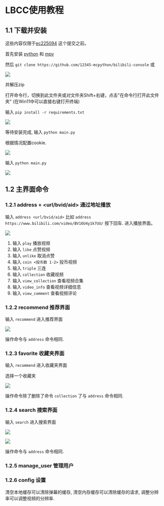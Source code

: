 # LBCC使用教程

## 1.1 下载并安装

这些内容仅限于[ec225094](https://github.com/12345-mcpython/bilibili-console/commit/ec22509402d7519d868c46ae52bdac70f423e747) 这个提交之前。

首先安装 [python](http://www.python.org/downloads) 和 [mpv](https://laosun-image.obs.cn-north-4.myhuaweicloud.com/mpv.exe)

然后 `git clone https://github.com/12345-mcpython/bilibili-console` 或

![](https://laosun-image.obs.cn-north-4.myhuaweicloud.com/20221011121641.png)

并解压zip

打开命令行，切换到此文件夹或对文件夹Shift+右键，点击"在命令行打开此文件夹" (在Win11中可以直接右键打开终端)

输入 `pip install -r requirements.txt`

![](https://laosun-image.obs.cn-north-4.myhuaweicloud.com/20221011122441.png)

等待安装完成, 输入 `python main.py`

根据情况配置cookie.

![](https://laosun-image.obs.cn-north-4.myhuaweicloud.com/20221011205556.png)

输入 `python main.py`

![](https://laosun-image.obs.cn-north-4.myhuaweicloud.com/20221011205705.png)

## 1.2 主界面命令

### 1.2.1 address + <url/bvid/aid> 通过地址播放

输入 `address <url/bvid/aid>` 比如 `address https://www.bilibili.com/video/BV16U4y1k7UU/` 按下回车. 进入播放界面。

![](https://laosun-image.obs.cn-north-4.myhuaweicloud.com/20221011205914.png)

1. 输入 `play` 播放视频
2. 输入 `like` 点赞视频
3. 输入 `unlike` 取消点赞
4. 输入 `coin <投币数 1-2>` 投币视频
5. 输入 `triple` 三连
6. 输入 `collection` 收藏视频
7. 输入 `view_collection` 查看视频合集
8. 输入 `video_info` 查看视频详细信息
9. 输入 `view_comment` 查看视频评论

### 1.2.2 recommend 推荐界面

输入 `recommend` 进入推荐界面

![](https://laosun-image.obs.cn-north-4.myhuaweicloud.com/20221015195209.png)

操作命令与 `address` 命令相同.

### 1.2.3 favorite 收藏夹界面

输入 `recommend` 进入收藏夹界面

选择一个收藏夹

![](https://laosun-image.obs.cn-north-4.myhuaweicloud.com/20221015202000.png)

操作命令除了删除了命令 `collection` 了与 `address` 命令相同. 

### 1.2.4 search 搜索界面

输入 `search` 进入搜索界面

![](https://laosun-image.obs.cn-north-4.myhuaweicloud.com/20221015202341.png)

![](https://laosun-image.obs.cn-north-4.myhuaweicloud.com/20221015202357.png)

操作命令与 `address` 命令相同.

### 1.2.5 manage_user 管理用户

### 1.2.6 config 设置

清空本地缓存可以清除弹幕的缓存, 清空内存缓存可以清除缓存的请求, 调整分辨率可以调整视频的分辨率.



